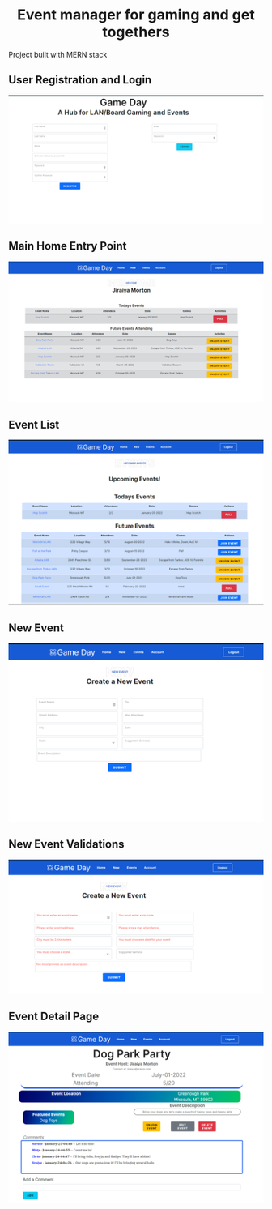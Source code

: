 <h1 align="center">Event manager for gaming and get togethers</h1>
  <p>Project built with MERN stack</p>
<h2>User Registration and Login</h2>  

<p align="center"> 
  <img src="https://github.com/Mortr0n/Game-Day-Events/blob/master/Project%20Plans/ReadmePics/GameDayLogReg.png" />
</p>
<h2>Main Home Entry Point</h2>
<p align="center">
  <img src="https://github.com/Mortr0n/Game-Day-Events/blob/master/Project%20Plans/ReadmePics/GameDayHome.png" />
</p> 
<h2>Event List</h2>
<p align="center"> 
  <img src="https://github.com/Mortr0n/Game-Day-Events/blob/master/Project%20Plans/ReadmePics/GameDayEventList.png" />
</p>
<h2>New Event</h2> 
<p align="center">
  <img src="https://github.com/Mortr0n/Game-Day-Events/blob/master/Project%20Plans/ReadmePics/GameDayNewEvent.png" />
</p>
<h2>New Event Validations</h2>
<p align="center">
  <img src="https://github.com/Mortr0n/Game-Day-Events/blob/master/Project%20Plans/ReadmePics/GameDayNewEventValidations.png" />
</p>
<h2>Event Detail Page</h2>
<p align="center">
  <img src="https://github.com/Mortr0n/Game-Day-Events/blob/master/Project%20Plans/ReadmePics/GameDayDetailPage.png" />
</p> 
  
